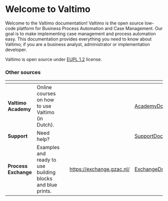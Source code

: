 # Welcome to Valtimo

Welcome to the Valtimo documentation! Valtimo is the open source low-code platform for Business Process Automation and Case Management. Our goal is to make implementing case management and process automation easy. This documentation provides everything you need to know about Valtimo; if you are a business analyst, administrator or implementation developer.

Valtimo is open source under [EUPL 1.2](https://commission.europa.eu/content/european-union-public-licence\_en) license.&#x20;

### Other sources

<table data-view="cards"><thead><tr><th></th><th></th><th></th><th data-hidden data-card-target data-type="content-ref"></th><th data-hidden data-card-cover data-type="files"></th></tr></thead><tbody><tr><td><strong>Valtimo Academy</strong></td><td>Online courses on how to use Valtimo (in Dutch).</td><td></td><td></td><td><a href=".gitbook/assets/AcademyDocs.png">AcademyDocs.png</a></td></tr><tr><td><strong>Support</strong></td><td>Need help?</td><td></td><td></td><td><a href=".gitbook/assets/SupportDocs.png">SupportDocs.png</a></td></tr><tr><td><strong>Process Exchange</strong></td><td>Examples and ready to use building blocks and blue prints.</td><td></td><td><a href="https://exchange.gzac.nl/">https://exchange.gzac.nl/</a></td><td><a href=".gitbook/assets/ExchangeDocs.png">ExchangeDocs.png</a></td></tr></tbody></table>
